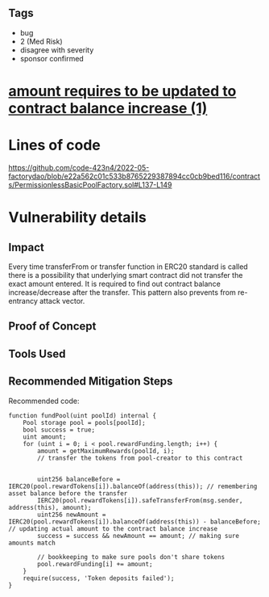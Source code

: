 ## Tags

- bug
- 2 (Med Risk)
- disagree with severity
- sponsor confirmed

# [amount requires to be updated to contract balance increase (1)](https://github.com/code-423n4/2022-05-factorydao-findings/issues/34) 

# Lines of code

https://github.com/code-423n4/2022-05-factorydao/blob/e22a562c01c533b8765229387894cc0cb9bed116/contracts/PermissionlessBasicPoolFactory.sol#L137-L149


# Vulnerability details

## Impact
Every time transferFrom or transfer function in ERC20 standard is called there is a possibility that underlying smart contract did not transfer the exact amount entered.
It is required to find out contract balance increase/decrease after the transfer.
This pattern also prevents from re-entrancy attack vector.

## Proof of Concept

## Tools Used

## Recommended Mitigation Steps
Recommended code:
```solidity
function fundPool(uint poolId) internal {
    Pool storage pool = pools[poolId];
    bool success = true;
    uint amount;
    for (uint i = 0; i < pool.rewardFunding.length; i++) {
        amount = getMaximumRewards(poolId, i);
        // transfer the tokens from pool-creator to this contract


        uint256 balanceBefore = IERC20(pool.rewardTokens[i]).balanceOf(address(this)); // remembering asset balance before the transfer
        IERC20(pool.rewardTokens[i]).safeTransferFrom(msg.sender, address(this), amount);
        uint256 newAmount = IERC20(pool.rewardTokens[i]).balanceOf(address(this)) - balanceBefore; // updating actual amount to the contract balance increase
        success = success && newAmount == amount; // making sure amounts match

        // bookkeeping to make sure pools don't share tokens
        pool.rewardFunding[i] += amount;
    }
    require(success, 'Token deposits failed');
}
```

